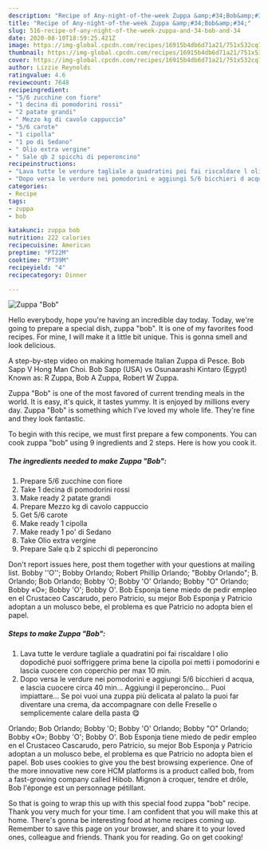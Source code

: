 ```yaml
---
description: "Recipe of Any-night-of-the-week Zuppa &amp;#34;Bob&amp;#34;"
title: "Recipe of Any-night-of-the-week Zuppa &amp;#34;Bob&amp;#34;"
slug: 516-recipe-of-any-night-of-the-week-zuppa-and-34-bob-and-34
date: 2020-08-10T18:59:25.421Z
image: https://img-global.cpcdn.com/recipes/16915b4db6d71a21/751x532cq70/zuppa-bob-recipe-main-photo.jpg
thumbnail: https://img-global.cpcdn.com/recipes/16915b4db6d71a21/751x532cq70/zuppa-bob-recipe-main-photo.jpg
cover: https://img-global.cpcdn.com/recipes/16915b4db6d71a21/751x532cq70/zuppa-bob-recipe-main-photo.jpg
author: Lizzie Reynolds
ratingvalue: 4.6
reviewcount: 7648
recipeingredient:
- "5/6 zucchine con fiore"
- "1 decina di pomodorini rossi"
- "2 patate grandi"
- " Mezzo kg di cavolo cappuccio"
- "5/6 carote"
- "1 cipolla"
- "1 po di Sedano"
- " Olio extra vergine"
- " Sale qb 2 spicchi di peperoncino"
recipeinstructions:
- "Lava tutte le verdure tagliale a quadratini poi fai riscaldare l olio dopodiché puoi soffriggere prima bene la cipolla poi metti i pomodorini e lascia cuocere con coperchio per max 10 min."
- "Dopo versa le verdure nei pomodorini e aggiungi 5/6 bicchieri d acqua, e lascia cuocere circa 40 min... Aggiungi il peperoncino... Puoi impiattare... Se poi vuoi una zuppa più delicata al palato la puoi far diventare una crema, da accompagnare con delle Freselle o semplicemente calare della pasta 😋"
categories:
- Recipe
tags:
- zuppa
- bob

katakunci: zuppa bob 
nutrition: 222 calories
recipecuisine: American
preptime: "PT22M"
cooktime: "PT39M"
recipeyield: "4"
recipecategory: Dinner

---
```



![Zuppa &#34;Bob&#34;](https://img-global.cpcdn.com/recipes/16915b4db6d71a21/751x532cq70/zuppa-bob-recipe-main-photo.jpg)

Hello everybody, hope you're having an incredible day today. Today, we're going to prepare a special dish, zuppa &#34;bob&#34;. It is one of my favorites food recipes. For mine, I will make it a little bit unique. This is gonna smell and look delicious.

A step-by-step video on making homemade Italian Zuppa di Pesce. Bob Sapp V Hong Man Choi. Bob Sapp (USA) vs Osunaarashi Kintaro (Egypt) Known as: R Zuppa, Bob A Zuppa, Robert W Zuppa.

Zuppa &#34;Bob&#34; is one of the most favored of current trending meals in the world. It is easy, it's quick, it tastes yummy. It is enjoyed by millions every day. Zuppa &#34;Bob&#34; is something which I've loved my whole life. They're fine and they look fantastic.


To begin with this recipe, we must first prepare a few components. You can cook zuppa &#34;bob&#34; using 9 ingredients and 2 steps. Here is how you cook it.

<!--inarticleads1-->

##### The ingredients needed to make Zuppa &#34;Bob&#34;:

1. Prepare 5/6 zucchine con fiore
1. Take 1 decina di pomodorini rossi
1. Make ready 2 patate grandi
1. Prepare  Mezzo kg di cavolo cappuccio
1. Get 5/6 carote
1. Make ready 1 cipolla
1. Make ready 1 po&#39; di Sedano
1. Take  Olio extra vergine
1. Prepare  Sale q.b 2 spicchi di peperoncino


Don&#39;t report issues here, post them together with your questions at mailing list. Bobby &#39;&#39;O&#39;&#39;; Bobby Orlando; Robert Phillip Orlando; &#34;Bobby Orlando&#34;; B. Orlando; Bob Orlando; Bobby &#39;O; Bobby &#39;O&#39; Orlando; Bobby &#34;O&#34; Orlando; Bobby «O»; Bobby &#39;O&#39;; Bobby O&#39;. Bob Esponja tiene miedo de pedir empleo en el Crustaceo Cascarudo, pero Patricio, su mejor Bob Esponja y Patricio adoptan a un molusco bebe, el problema es que Patricio no adopta bien el papel. 

<!--inarticleads2-->

##### Steps to make Zuppa &#34;Bob&#34;:

1. Lava tutte le verdure tagliale a quadratini poi fai riscaldare l olio dopodiché puoi soffriggere prima bene la cipolla poi metti i pomodorini e lascia cuocere con coperchio per max 10 min.
1. Dopo versa le verdure nei pomodorini e aggiungi 5/6 bicchieri d acqua, e lascia cuocere circa 40 min... Aggiungi il peperoncino... Puoi impiattare... Se poi vuoi una zuppa più delicata al palato la puoi far diventare una crema, da accompagnare con delle Freselle o semplicemente calare della pasta 😋


Orlando; Bob Orlando; Bobby &#39;O; Bobby &#39;O&#39; Orlando; Bobby &#34;O&#34; Orlando; Bobby «O»; Bobby &#39;O&#39;; Bobby O&#39;. Bob Esponja tiene miedo de pedir empleo en el Crustaceo Cascarudo, pero Patricio, su mejor Bob Esponja y Patricio adoptan a un molusco bebe, el problema es que Patricio no adopta bien el papel. Bob uses cookies to give you the best browsing experience. One of the more innovative new core HCM platforms is a product called bob, from a fast-growing company called Hibob. Mignon à croquer, tendre et drôle, Bob l&#39;éponge est un personnage pétillant. 

So that is going to wrap this up with this special food zuppa &#34;bob&#34; recipe. Thank you very much for your time. I am confident that you will make this at home. There's gonna be interesting food at home recipes coming up. Remember to save this page on your browser, and share it to your loved ones, colleague and friends. Thank you for reading. Go on get cooking!
